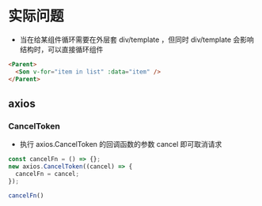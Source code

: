 # 实际问题

- 当在给某组件循环需要在外层套 div/template ，但同时 div/template 会影响结构时，可以直接循环组件

```html
<Parent>
  <Son v-for="item in list" :data="item" />
</Parent>
```

## axios

### CancelToken

- 执行 axios.CancelToken 的回调函数的参数 cancel 即可取消请求

```ts
const cancelFn = () => {};
new axios.CancelToken((cancel) => {
  cancelFn = cancel;
});

cancelFn()
```
